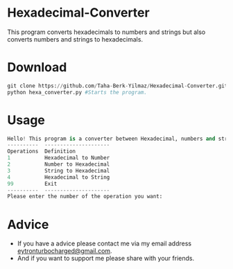 # Hexadecimal-Converter

This program converts hexadecimals to numbers and strings but also converts numbers and strings to hexadecimals.<br>

# Download
```python
git clone https://github.com/Taha-Berk-Yilmaz/Hexadecimal-Converter.git
python hexa_converter.py #Starts the program.
```
# Usage
```python
Hello! This program is a converter between Hexadecimal, numbers and strings.
----------  ---------------------
Operations  Definition
1           Hexadecimal to Number
2           Number to Hexadecimal
3           String to Hexadecimal
4           Hexadecimal to String
99          Exit
----------  ---------------------
Please enter the number of the operation you want:
```

# Advice
- If you have a advice please contact me via my email address eytronturbocharged@gmail.com.<br>
- And if you want to support me please share with your friends.<br> 
